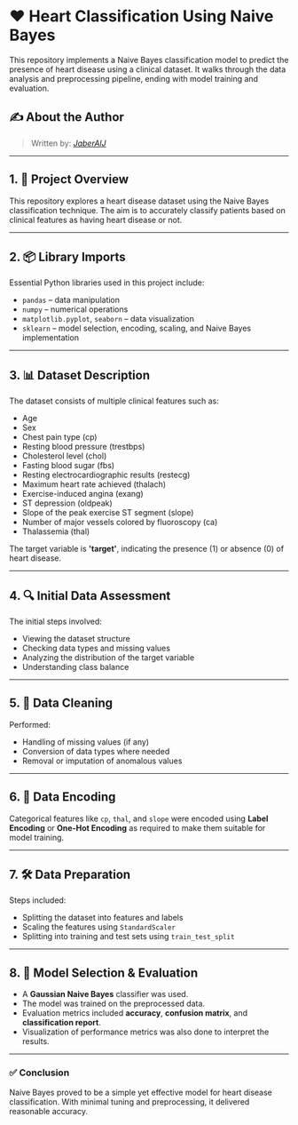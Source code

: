 # ❤️ Heart Classification Using Naive Bayes

This repository implements a Naive Bayes classification model to predict the presence of heart disease using a clinical dataset. It walks through the data analysis and preprocessing pipeline, ending with model training and evaluation.

## ✍️ About the Author
> Written by: [*JaberAlJ*](https://github.com/JaberAlJ)

---

## 1. 📝 Project Overview

This repository explores a heart disease dataset using the Naive Bayes classification technique. The aim is to accurately classify patients based on clinical features as having heart disease or not.

---

## 2. 📦 Library Imports

Essential Python libraries used in this project include:

- `pandas` – data manipulation
- `numpy` – numerical operations
- `matplotlib.pyplot`, `seaborn` – data visualization
- `sklearn` – model selection, encoding, scaling, and Naive Bayes implementation

---

## 3. 📊 Dataset Description

The dataset consists of multiple clinical features such as:

- Age
- Sex
- Chest pain type (cp)
- Resting blood pressure (trestbps)
- Cholesterol level (chol)
- Fasting blood sugar (fbs)
- Resting electrocardiographic results (restecg)
- Maximum heart rate achieved (thalach)
- Exercise-induced angina (exang)
- ST depression (oldpeak)
- Slope of the peak exercise ST segment (slope)
- Number of major vessels colored by fluoroscopy (ca)
- Thalassemia (thal)

The target variable is **'target'**, indicating the presence (1) or absence (0) of heart disease.

---

## 4. 🔍 Initial Data Assessment

The initial steps involved:

- Viewing the dataset structure
- Checking data types and missing values
- Analyzing the distribution of the target variable
- Understanding class balance

---

## 5. 🧹 Data Cleaning

Performed:

- Handling of missing values (if any)
- Conversion of data types where needed
- Removal or imputation of anomalous values

---

## 6. 🔢 Data Encoding

Categorical features like `cp`, `thal`, and `slope` were encoded using **Label Encoding** or **One-Hot Encoding** as required to make them suitable for model training.

---

## 7. 🛠️ Data Preparation

Steps included:

- Splitting the dataset into features and labels
- Scaling the features using `StandardScaler`
- Splitting into training and test sets using `train_test_split`

---

## 8. 🤖 Model Selection & Evaluation

- A **Gaussian Naive Bayes** classifier was used.
- The model was trained on the preprocessed data.
- Evaluation metrics included **accuracy**, **confusion matrix**, and **classification report**.
- Visualization of performance metrics was also done to interpret the results.

---

### ✅ Conclusion

Naive Bayes proved to be a simple yet effective model for heart disease classification. With minimal tuning and preprocessing, it delivered reasonable accuracy.
